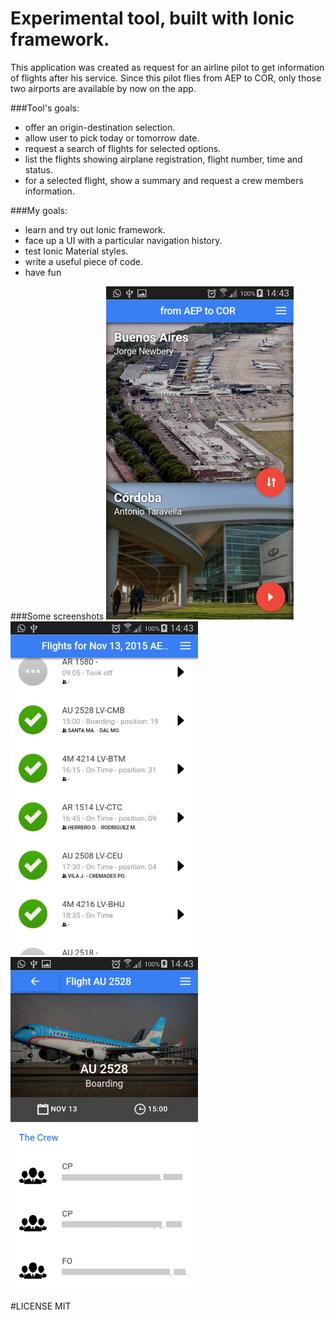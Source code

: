# Experimental tool, built with Ionic framework.

This application was created as request for an airline pilot to get information of flights after his service.
Since this pilot flies from AEP to COR, only those two airports are available by now on the app.

###Tool's goals:
- offer an origin-destination selection.
- allow user to pick today or tomorrow date.
- request a search of flights for selected options.
- list the flights showing airplane registration, flight number, time and status.
- for a selected flight, show a summary and request a crew members information.

###My goals:
- learn and try out Ionic framework.
- face up a UI with a particular navigation history.
- test Ionic Material styles.
- write a useful piece of code.
- have fun

###Some screenshots
<img src="https://github.com/Cosmitar/Flishup/raw/master/resources/screenshots/Screenshot_route.png" width="300">
<img src="https://github.com/Cosmitar/Flishup/raw/master/resources/screenshots/Screenshot_list.png" width="300">
<img src="https://github.com/Cosmitar/Flishup/raw/master/resources/screenshots/Screenshot_flight.png" width="300">


#LICENSE
MIT
